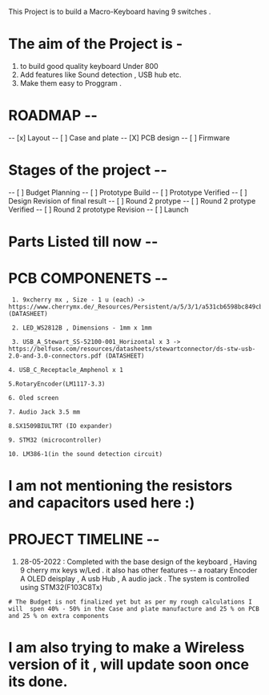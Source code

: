 This Project is to build a Macro-Keyboard having 9 switches .

# The aim of the Project is -
  1. to build good quality keyboard Under 800
  2. Add features like Sound detection , USB hub etc.
  3. Make them easy to Proggram .


# ROADMAP --  
  -- [x] Layout
  -- [ ] Case and plate
  -- [X] PCB design
  -- [ ] Firmware

# Stages of the project --
-- [  ] Budget Planning
 -- [ ] Prototype Build
 -- [ ] Prototype Verified 
 -- [ ] Design Revision of final result
 -- [ ] Round 2 protype 
 -- [ ] Round 2 protype Verified
 -- [ ] Round 2 prototype Revision
 -- [ ] Launch


 # Parts Listed till now --
   # PCB COMPONENETS --
     1. 9xcherry mx , Size - 1 u (each) -> https://www.cherrymx.de/_Resources/Persistent/a/5/3/1/a531cb6598bc849cbcf131fd7a31814282b74545/EN_CHERRY_MX_BLUE.pdf (DATASHEET)

     2. LED_WS2812B , Dimensions - 1mm x 1mm 

     3. USB_A_Stewart_SS-52100-001_Horizontal x 3 -> https://belfuse.com/resources/datasheets/stewartconnector/ds-stw-usb-2.0-and-3.0-connectors.pdf (DATASHEET)

    4. USB_C_Receptacle_Amphenol x 1 

    5.RotaryEncoder(LM1117-3.3)

    6. Oled screen

    7. Audio Jack 3.5 mm

    8.SX1509BIULTRT (IO expander)

    9. STM32 (microcontroller)

    10. LM386-1(in the sound detection circuit)


# I am not mentioning the resistors and capacitors used here :) 





# PROJECT TIMELINE -- 
  
  1. 28-05-2022 : Completed with the base design of the keyboard , Having 9 cherry mx keys w/Led . it also has other features -- a roatary Encoder
                 A OLED deisplay , A usb Hub , A audio jack . The system is controlled using STM32(F103C8Tx)

                 
    # The Budget is not finalized yet but as per my rough calculations I will  spen 40% - 50% in the Case and plate manufacture and 25 % on PCB and 25 % on extra components


# I am also trying to make a Wireless version of it , will update soon once its done.